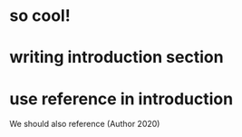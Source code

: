 # so cool!
# writing introduction section
# use reference in introduction
We should also reference (Author 2020)
